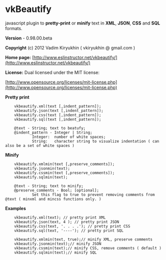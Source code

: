 # vkBeautify

javascript  plugin to **pretty-print** or **minify**
text in **XML**, **JSON**, **CSS** and **SQL** formats.

**Version** - 0.98.00.beta

**Copyright** (c) 2012 Vadim Kiryukhin ( vkiryukhin @ gmail.com )

**Home page:** [http://www.eslinstructor.net/vkbeautify/](http://www.eslinstructor.net/vkbeautify/) 

**License:** Dual licensed under the MIT license:

[http://www.opensource.org/licenses/mit-license.php](http://www.opensource.org/licenses/mit-license.php)


   **Pretty print**

        vkbeautify.xml(text [,indent_pattern]);
        vkbeautify.json(text [,indent_pattern]);
        vkbeautify.css(text [,indent_pattern]);
        vkbeautify.sql(text [,indent_pattern]);

        @text - String; text to beatufy;
        @indent_pattern - Integer | String;
                Integer:  number of white spaces;
                String:   character string to visualize indentation ( can also be a set of white spaces )
  **Minify**

        vkbeautify.xmlmin(text [,preserve_comments]);
        vkbeautify.jsonmin(text);
        vkbeautify.cssmin(text [,preserve_comments]);
        vkbeautify.sqlmin(text);

        @text - String; text to minify;
        @preserve_comments - Bool; [optional];
                Set this flag to true to prevent removing comments from @text ( minxml and mincss functions only. )

   **Examples**
   
        vkbeautify.xml(text); // pretty print XML
        vkbeautify.json(text, 4 ); // pretty print JSON
        vkbeautify.css(text, '. . . .'); // pretty print CSS
        vkbeautify.sql(text, '----'); // pretty print SQL

        vkbeautify.xmlmin(text, true);// minify XML, preserve comments
        vkbeautify.jsonmin(text);// minify JSON
        vkbeautify.cssmin(text);// minify CSS, remove comments ( default )
        vkbeautify.sqlmin(text);// minify SQL

